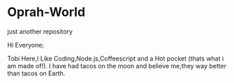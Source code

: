  # Oprah-World
just another repository

Hi Everyone;

Tobi Here,I Like Coding,Node.js,Coffeescript and a Hot pocket (thats what i am made of!).
I have had tacos on the moon and believe me,they way better than tacos on Earth.
